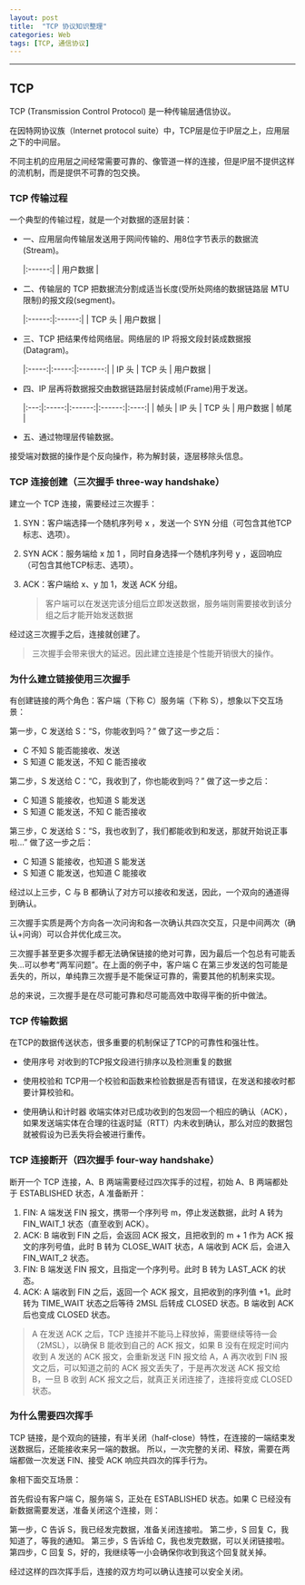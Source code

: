 ```yaml
---
layout: post
title:  "TCP 协议知识整理"
categories: Web
tags: [TCP, 通信协议]
---
```



---
## TCP

TCP (Transmission Control Protocol) 是一种传输层通信协议。

在因特网协议族（Internet protocol suite）中，TCP层是位于IP层之上，应用层之下的中间层。

不同主机的应用层之间经常需要可靠的、像管道一样的连接，但是IP层不提供这样的流机制，而是提供不可靠的包交换。


### TCP 传输过程

一个典型的传输过程，就是一个对数据的逐层封装：

* 一、应用层向传输层发送用于网间传输的、用8位字节表示的数据流(Stream)。

  |:------:|
  | 用户数据 |

* 二、传输层的 TCP 把数据流分割成适当长度(受所处网络的数据链路层 MTU 限制)的报文段(segment)。

  |:------:|:------:|
  | TCP 头 | 用户数据 |  

* 三、TCP 把结果传给网络层。网络层的 IP 将报文段封装成数据报(Datagram)。

  |:-----:|:-----:|:-------:|
  | IP 头 | TCP 头 | 用户数据 |  

* 四、IP 层再将数据报交由数据链路层封装成帧(Frame)用于发送。

  |:---:|:-----:|:------:|:------:|:----:|
  | 帧头 | IP 头 | TCP 头 | 用户数据 | 帧尾 |

* 五、通过物理层传输数据。

接受端对数据的操作是个反向操作，称为解封装，逐层移除头信息。


### TCP 连接创建（三次握手 three-way handshake）

建立一个 TCP 连接，需要经过三次握手：

1. SYN：客户端选择一个随机序列号 x ，发送一个 SYN 分组（可包含其他TCP标志、选项）。

2. SYN ACK：服务端给 x 加 1 ，同时自身选择一个随机序列号 y ，返回响应（可包含其他TCP标志、选项）。

3. ACK：客户端给 x、y 加 1，发送 ACK 分组。
	> 客户端可以在发送完该分组后立即发送数据，服务端则需要接收到该分组之后才能开始发送数据

经过这三次握手之后，连接就创建了。
> 三次握手会带来很大的延迟。因此建立连接是个性能开销很大的操作。


### 为什么建立链接使用三次握手

有创建链接的两个角色：客户端（下称 C）服务端（下称 S），想象以下交互场景：

第一步，C 发送给 S：“S，你能收到吗？”
做了这一步之后：
* C 不知 S 能否能接收、发送
* S 知道 C 能发送，不知 C 能否接收

第二步，S 发送给 C：“C，我收到了，你也能收到吗？”
做了这一步之后：
* C 知道 S 能接收，也知道 S 能发送
* S 知道 C 能发送，不知 C 能否接收

第三步，C 发送给 S：“S，我也收到了，我们都能收到和发送，那就开始说正事啦…”
做了这一步之后：
* C 知道 S 能接收，也知道 S 能发送
* S 知道 C 能发送，也知道 C 能接收

经过以上三步，C 与 B 都确认了对方可以接收和发送，因此，一个双向的通道得到确认。

三次握手实质是两个方向各一次问询和各一次确认共四次交互，只是中间两次（确认+问询）可以合并优化成三次。

三次握手甚至更多次握手都无法确保链接的绝对可靠，因为最后一个包总有可能丢失…可以参考“两军问题”。在上面的例子中，客户端 C 在第三步发送的包可能是丢失的，所以，单纯靠三次握手是不能保证可靠的，需要其他的机制来实现。

总的来说，三次握手是在尽可能可靠和尽可能高效中取得平衡的折中做法。


### TCP 传输数据
在TCP的数据传送状态，很多重要的机制保证了TCP的可靠性和强壮性。
* 使用序号
  对收到的TCP报文段进行排序以及检测重复的数据

* 使用校验和
  TCP用一个校验和函数来检验数据是否有错误，在发送和接收时都要计算校验和。

* 使用确认和计时器
  收端实体对已成功收到的包发回一个相应的确认（ACK），
  如果发送端实体在合理的往返时延（RTT）内未收到确认，那么对应的数据包就被假设为已丢失将会被进行重传。

### TCP 连接断开（四次握手 four-way handshake）

断开一个 TCP 连接，A、B 两端需要经过四次挥手的过程，初始 A、B 两端都处于 ESTABLISHED 状态，A 准备断开：

1. FIN: A 端发送 FIN 报文，携带一个序列号 m，停止发送数据，此时 A 转为 FIN_WAIT_1 状态（直至收到 ACK）。
2. ACK: B 端收到 FIN 之后，会返回 ACK 报文，且把收到的 m + 1 作为 ACK 报文的序列号值，此时 B 转为 CLOSE_WAIT 状态，A 端收到 ACK 后，会进入 FIN_WAIT_2 状态。
3. FIN: B 端发送 FIN 报文，且指定一个序列号。此时 B 转为 LAST_ACK 的状态。
4. ACK: A 端收到 FIN 之后，返回一个 ACK 报文，且把收到的序列值 +1。此时转为 TIME_WAIT 状态之后等待 2MSL 后转成 CLOSED 状态。B 端收到 ACK 后也变成 CLOSED 状态。

> A 在发送 ACK 之后，TCP 连接并不能马上释放掉，需要继续等待一会（2MSL），以确保 B 能收到自己的 ACK 报文，如果 B 没有在规定时间内收到 A 发送的 ACK 报文，会重新发送 FIN 报文给 A，A 再次收到 FIN 报文之后，可以知道之前的 ACK 报文丢失了，于是再次发送 ACK 报文给 B，一旦 B 收到 ACK 报文之后，就真正关闭连接了，连接将变成 CLOSED 状态。

### 为什么需要四次挥手

TCP 链接，是个双向的链接，有半关闭（half-close）特性，在连接的一端结束发送数据后，还能接收来另一端的数据。
所以，一次完整的关闭、释放，需要在两端都做一次发送 FIN、接受 ACK 响应共四次的挥手行为。

象相下面交互场景：

首先假设有客户端 C，服务端 S，正处在 ESTABLISHED 状态。如果 C 已经没有新数据需要发送，准备关闭这个连接，则：

第一步，C 告诉 S，我已经发完数据，准备关闭连接啦。
第二步，S 回复 C，我知道了，等我的通知。
第三步，S 告诉给 C，我也发完数据，可以关闭链接啦。
第四步，C 回复 S，好的，我继续等一小会确保你收到我这个回复就关掉。

经过这样的四次挥手后，连接的双方均可以确认连接可以安全关闭。
